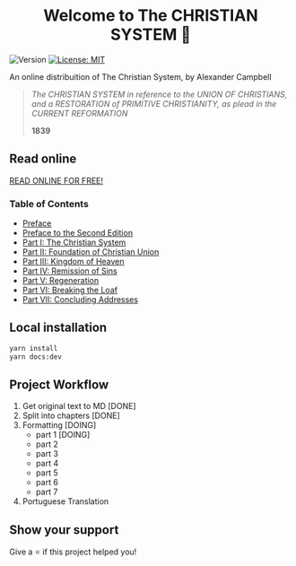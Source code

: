 <h1 align="center">Welcome to The CHRISTIAN SYSTEM 👋</h1>
<p>
  <img alt="Version" src="https://img.shields.io/badge/version-1.0.0-blue.svg?cacheSeconds=2592000" />
  <a href="#" target="_blank">
    <img alt="License: MIT" src="https://img.shields.io/badge/License-MIT-yellow.svg" />
  </a>
</p>

An online distribuition of The Christian System, by Alexander Campbell


> *The CHRISTIAN SYSTEM in reference to the UNION OF CHRISTIANS, and a RESTORATION of PRIMITIVE CHRISTIANITY, as plead in the CURRENT REFORMATION*
>
> **1839**

## Read online
[READ ONLINE FOR FREE!](https://christian-system.vercel.app/)

### Table of Contents


- [Preface](preface.md)
- [Preface to the Second Edition](Preface%20to%20the%20Second%20Edition.md)
- [Part I: The Christian System](Part%20I:%20The%20Christian%20System/)
- [Part II: Foundation of Christian Union](Part%20II:%20Foundation%20of%20Christian%20Union/README.md)
- [Part III: Kingdom of Heaven](Part%20III:%20Kingdom%20of%20Heaven/README.md)
- [Part IV: Remission of Sins](Part%20IV:%20Remission%20of%20Sins/README.md)
- [Part V: Regeneration](Part%20V:%20Regeneration/README.md)
- [Part VI: Breaking the Loaf](Part%20VI:%20Breaking%20the%20Loaf/README.md)
- [Part VII: Concluding Addresses](Part%20VII:%20Concluding%20Addresses/README.md)


## Local installation

```sh
yarn install
yarn docs:dev
```

## Project Workflow

1. Get original text to MD [DONE]
2. Split into chapters [DONE]
3. Formatting [DOING]
    - part 1 [DOING]
    - part 2
    - part 3
    - part 4
    - part 5
    - part 6
    - part 7
4. Portuguese Translation



## Show your support

Give a ⭐️ if this project helped you!
